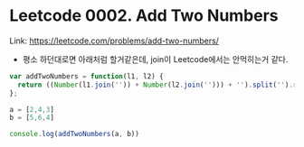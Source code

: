 # Leetcode 0002. Add Two Numbers


Link: https://leetcode.com/problems/add-two-numbers/

- 평소 하던대로면 아래처럼 할거같은데, join이 Leetcode에서는 안먹히는거 같다.
```js
var addTwoNumbers = function(l1, l2) {
  return ((Number(l1.join('')) + Number(l2.join(''))) + '').split('').reverse()
};

a = [2,4,3]
b = [5,6,4]

console.log(addTwoNumbers(a, b))
```


